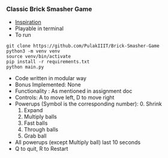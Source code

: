 ### Classic Brick Smasher Game
- [Inspiration](https://dx-ball.ru/)
- Playable in terminal 
- To run 
```shell
git clone https://github.com/PulakIIIT/Brick-Smasher-Game
python3 -m venv venv
source venv/bin/activate
pip install -r requirements.txt
python main.py
```
- Code written in modular way
- Bonus Implemented: None
- Functionality : As mentioned in assignment doc
- Controls: A to move left, D to move right
- Powerups (Symbol is the corresponding number): 
    0. Shrink
    1. Expand
    2. Multiply balls
    3. Fast balls
    4. Through balls
    5. Grab ball
- All powerups (except Multiply ball) last 10 seconds
- Q to quit, R to Restart
